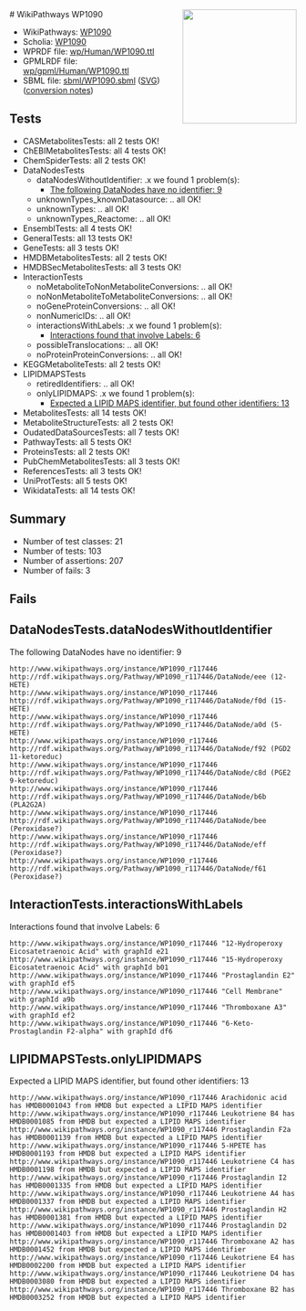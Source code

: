 <img style="float: right; width: 200px" src="../logo.png" />
# WikiPathways WP1090

* WikiPathways: [WP1090](https://identifiers.org/wikipathways:WP1090)
* Scholia: [WP1090](https://scholia.toolforge.org/wikipathways/WP1090)
* WPRDF file: [wp/Human/WP1090.ttl](../wp/Human/WP1090.ttl)
* GPMLRDF file: [wp/gpml/Human/WP1090.ttl](../wp/gpml/Human/WP1090.ttl)
* SBML file: [sbml/WP1090.sbml](../sbml/WP1090.sbml) ([SVG](../sbml/WP1090.svg)) ([conversion notes](../sbml/WP1090.txt))

## Tests
* CASMetabolitesTests: all 2 tests OK!
* ChEBIMetabolitesTests: all 4 tests OK!
* ChemSpiderTests: all 2 tests OK!
* DataNodesTests
    * dataNodesWithoutIdentifier: .x we found 1 problem(s):
        * [The following DataNodes have no identifier: 9](#d2d32fa8)
    * unknownTypes_knownDatasource: .. all OK!
    * unknownTypes: .. all OK!
    * unknownTypes_Reactome: .. all OK!
* EnsemblTests: all 4 tests OK!
* GeneralTests: all 13 tests OK!
* GeneTests: all 3 tests OK!
* HMDBMetabolitesTests: all 2 tests OK!
* HMDBSecMetabolitesTests: all 3 tests OK!
* InteractionTests
    * noMetaboliteToNonMetaboliteConversions: .. all OK!
    * noNonMetaboliteToMetaboliteConversions: .. all OK!
    * noGeneProteinConversions: .. all OK!
    * nonNumericIDs: .. all OK!
    * interactionsWithLabels: .x we found 1 problem(s):
        * [Interactions found that involve Labels: 6](#630d267d)
    * possibleTranslocations: .. all OK!
    * noProteinProteinConversions: .. all OK!
* KEGGMetaboliteTests: all 2 tests OK!
* LIPIDMAPSTests
    * retiredIdentifiers: .. all OK!
    * onlyLIPIDMAPS: .x we found 1 problem(s):
        * [Expected a LIPID MAPS identifier, but found other identifiers: 13](#d0bfb67b)
* MetabolitesTests: all 14 tests OK!
* MetaboliteStructureTests: all 2 tests OK!
* OudatedDataSourcesTests: all 7 tests OK!
* PathwayTests: all 5 tests OK!
* ProteinsTests: all 2 tests OK!
* PubChemMetabolitesTests: all 3 tests OK!
* ReferencesTests: all 3 tests OK!
* UniProtTests: all 5 tests OK!
* WikidataTests: all 14 tests OK!


## Summary

* Number of test classes: 21
* Number of tests: 103
* Number of assertions: 207
* Number of fails: 3

## Fails

<a name="d2d32fa8" />

## DataNodesTests.dataNodesWithoutIdentifier

The following DataNodes have no identifier: 9
```
http://www.wikipathways.org/instance/WP1090_r117446 http://rdf.wikipathways.org/Pathway/WP1090_r117446/DataNode/eee (12-HETE)
http://www.wikipathways.org/instance/WP1090_r117446 http://rdf.wikipathways.org/Pathway/WP1090_r117446/DataNode/f0d (15-HETE)
http://www.wikipathways.org/instance/WP1090_r117446 http://rdf.wikipathways.org/Pathway/WP1090_r117446/DataNode/a0d (5-HETE)
http://www.wikipathways.org/instance/WP1090_r117446 http://rdf.wikipathways.org/Pathway/WP1090_r117446/DataNode/f92 (PGD2 11-ketoreduc)
http://www.wikipathways.org/instance/WP1090_r117446 http://rdf.wikipathways.org/Pathway/WP1090_r117446/DataNode/c8d (PGE2 9-ketoreduc)
http://www.wikipathways.org/instance/WP1090_r117446 http://rdf.wikipathways.org/Pathway/WP1090_r117446/DataNode/b6b (PLA2G2A)
http://www.wikipathways.org/instance/WP1090_r117446 http://rdf.wikipathways.org/Pathway/WP1090_r117446/DataNode/bee (Peroxidase?)
http://www.wikipathways.org/instance/WP1090_r117446 http://rdf.wikipathways.org/Pathway/WP1090_r117446/DataNode/eff (Peroxidase?)
http://www.wikipathways.org/instance/WP1090_r117446 http://rdf.wikipathways.org/Pathway/WP1090_r117446/DataNode/f61 (Peroxidase?)
```

<a name="630d267d" />

## InteractionTests.interactionsWithLabels

Interactions found that involve Labels: 6
```
http://www.wikipathways.org/instance/WP1090_r117446 "12-Hydroperoxy Eicosatetraenoic Acid" with graphId e21
http://www.wikipathways.org/instance/WP1090_r117446 "15-Hydroperoxy Eicosatetraenoic Acid" with graphId b01
http://www.wikipathways.org/instance/WP1090_r117446 "Prostaglandin E2" with graphId ef5
http://www.wikipathways.org/instance/WP1090_r117446 "Cell Membrane" with graphId a9b
http://www.wikipathways.org/instance/WP1090_r117446 "Thromboxane A3" with graphId ef2
http://www.wikipathways.org/instance/WP1090_r117446 "6-Keto-Prostaglandin F2-alpha" with graphId df6
```

<a name="d0bfb67b" />

## LIPIDMAPSTests.onlyLIPIDMAPS

Expected a LIPID MAPS identifier, but found other identifiers: 13
```
http://www.wikipathways.org/instance/WP1090_r117446 Arachidonic acid has HMDB0001043 from HMDB but expected a LIPID MAPS identifier
http://www.wikipathways.org/instance/WP1090_r117446 Leukotriene B4 has HMDB0001085 from HMDB but expected a LIPID MAPS identifier
http://www.wikipathways.org/instance/WP1090_r117446 Prostaglandin F2a has HMDB0001139 from HMDB but expected a LIPID MAPS identifier
http://www.wikipathways.org/instance/WP1090_r117446 5-HPETE has HMDB0001193 from HMDB but expected a LIPID MAPS identifier
http://www.wikipathways.org/instance/WP1090_r117446 Leukotriene C4 has HMDB0001198 from HMDB but expected a LIPID MAPS identifier
http://www.wikipathways.org/instance/WP1090_r117446 Prostaglandin I2 has HMDB0001335 from HMDB but expected a LIPID MAPS identifier
http://www.wikipathways.org/instance/WP1090_r117446 Leukotriene A4 has HMDB0001337 from HMDB but expected a LIPID MAPS identifier
http://www.wikipathways.org/instance/WP1090_r117446 Prostaglandin H2 has HMDB0001381 from HMDB but expected a LIPID MAPS identifier
http://www.wikipathways.org/instance/WP1090_r117446 Prostaglandin D2 has HMDB0001403 from HMDB but expected a LIPID MAPS identifier
http://www.wikipathways.org/instance/WP1090_r117446 Thromboxane A2 has HMDB0001452 from HMDB but expected a LIPID MAPS identifier
http://www.wikipathways.org/instance/WP1090_r117446 Leukotriene E4 has HMDB0002200 from HMDB but expected a LIPID MAPS identifier
http://www.wikipathways.org/instance/WP1090_r117446 Leukotriene D4 has HMDB0003080 from HMDB but expected a LIPID MAPS identifier
http://www.wikipathways.org/instance/WP1090_r117446 Thromboxane B2 has HMDB0003252 from HMDB but expected a LIPID MAPS identifier
```

